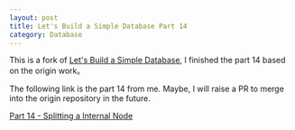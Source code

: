 ```yaml
---
layout: post
title: Let's Build a Simple Database Part 14
category: Database
---
```


This is a fork of [Let's Build a Simple Database](https://cstack.github.io/db_tutorial/), I finished the part 14 based on the origin work。

The following link is the part 14 from me. Maybe, I will raise a PR to merge into the origin repository in the future.

[Part 14 - Splitting a Internal Node](https://guimy.tech/db_tutorial/parts/part14.html)
